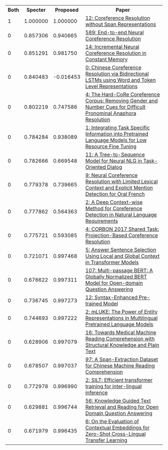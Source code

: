 <html><table><tr>
<th>Both</th>
<th>Specter</th>
<th>Proposed</th>
<th>Paper</th>
</tr>
<tr>
<td>1</td>
<td>1.000000</td>
<td>1.000000</td>
<td><a href="https://www.semanticscholar.org/paper/3029263ca51e6c2907f9f99277083cf6afb1adb7">12: Coreference Resolution without Span Representations</a></td>
</tr>
<tr>
<td>0</td>
<td>0.857306</td>
<td>0.940665</td>
<td><a href="https://www.semanticscholar.org/paper/8ae1af4a424f5e464d46903bc3d18fe1cf1434ff">589: End-to-end Neural Coreference Resolution</a></td>
</tr>
<tr>
<td>0</td>
<td>0.851291</td>
<td>0.981750</td>
<td><a href="https://www.semanticscholar.org/paper/52bac58192c806f7fd8dea804b457b7a06f293fe">14: Incremental Neural Coreference Resolution in Constant Memory</a></td>
</tr>
<tr>
<td>0</td>
<td>0.840483</td>
<td>-0.016453</td>
<td><a href="https://www.semanticscholar.org/paper/b7811ba5831d64c654b2a1b6fa14ac2ac3ffe0ae">0: Chinese Coreference Resolution via Bidirectional LSTMs using Word and Token Level Representations</a></td>
</tr>
<tr>
<td>0</td>
<td>0.802219</td>
<td>0.747586</td>
<td><a href="https://www.semanticscholar.org/paper/c5db886ea95aa06b83e78bbb1e7cdd0e3f580cd5">4: The Hard-CoRe Coreference Corpus: Removing Gender and Number Cues for Difficult Pronominal Anaphora Resolution</a></td>
</tr>
<tr>
<td>0</td>
<td>0.784284</td>
<td>0.938089</td>
<td><a href="https://www.semanticscholar.org/paper/25ecc4cce21ec05093664b63a0189a4685ded316">1: Integrating Task Specific Information into Pretrained Language Models for Low Resource Fine Tuning</a></td>
</tr>
<tr>
<td>0</td>
<td>0.782666</td>
<td>0.669548</td>
<td><a href="https://www.semanticscholar.org/paper/bc0a618cc570551a13b337804c49a86e339add43">11: A Tree-to-Sequence Model for Neural NLG in Task-Oriented Dialog</a></td>
</tr>
<tr>
<td>0</td>
<td>0.779378</td>
<td>0.739665</td>
<td><a href="https://www.semanticscholar.org/paper/b5502e49ad932c5de90ef666a84b7016e4ce199a">9: Neural Coreference Resolution with Limited Lexical Context and Explicit Mention Detection for Oral French</a></td>
</tr>
<tr>
<td>0</td>
<td>0.777862</td>
<td>0.564363</td>
<td><a href="https://www.semanticscholar.org/paper/6541e569a8b5ea40c24ec27bcc18218928fe9e45">2: A Deep Context-wise Method for Coreference Detection in Natural Language Requirements</a></td>
</tr>
<tr>
<td>0</td>
<td>0.775721</td>
<td>0.593085</td>
<td><a href="https://www.semanticscholar.org/paper/957fa0f56dbe644e10ce82195a4115387c10941d">4: CORBON 2017 Shared Task: Projection-Based Coreference Resolution</a></td>
</tr>
<tr>
<td>0</td>
<td>0.721071</td>
<td>0.997468</td>
<td><a href="https://www.semanticscholar.org/paper/38a142d34ebfcf5bacc1a8742771ce477a177ae4">5: Answer Sentence Selection Using Local and Global Context in Transformer Models</a></td>
</tr>
<tr>
<td>0</td>
<td>0.676622</td>
<td>0.997311</td>
<td><a href="https://www.semanticscholar.org/paper/0cf535110808d33fdf4db3ffa1621dea16e29c0d">107: Multi-passage BERT: A Globally Normalized BERT Model for Open-domain Question Answering</a></td>
</tr>
<tr>
<td>0</td>
<td>0.736745</td>
<td>0.997273</td>
<td><a href="https://www.semanticscholar.org/paper/634e8fbeba53d45828846dd541ce0a0078c57b68">12: Syntax-Enhanced Pre-trained Model</a></td>
</tr>
<tr>
<td>0</td>
<td>0.744693</td>
<td>0.997222</td>
<td><a href="https://www.semanticscholar.org/paper/c4b95abe16439fddd1db33e9aa386bec8a667e39">2: mLUKE: The Power of Entity Representations in Multilingual Pretrained Language Models</a></td>
</tr>
<tr>
<td>0</td>
<td>0.628906</td>
<td>0.997079</td>
<td><a href="https://www.semanticscholar.org/paper/11adf5397466ecbec178f01ef644143d43138d09">16: Towards Medical Machine Reading Comprehension with Structural Knowledge and Plain Text</a></td>
</tr>
<tr>
<td>0</td>
<td>0.678507</td>
<td>0.997037</td>
<td><a href="https://www.semanticscholar.org/paper/4ae2960d3c6ac489b3b072666fb0b91d0480a170">97: A Span-Extraction Dataset for Chinese Machine Reading Comprehension</a></td>
</tr>
<tr>
<td>0</td>
<td>0.772978</td>
<td>0.996990</td>
<td><a href="https://www.semanticscholar.org/paper/86ea4ec36431c0ac888b30002bdf088c41a19fd2">2: SILT: Efficient transformer training for inter-lingual inference</a></td>
</tr>
<tr>
<td>0</td>
<td>0.629881</td>
<td>0.996744</td>
<td><a href="https://www.semanticscholar.org/paper/1715aa36ccc851310308630d4db61dcecf49a50d">56: Knowledge Guided Text Retrieval and Reading for Open Domain Question Answering</a></td>
</tr>
<tr>
<td>0</td>
<td>0.671979</td>
<td>0.996435</td>
<td><a href="https://www.semanticscholar.org/paper/d1eb4dfe24dd4009f6cb53bc089e3f43ee4678e2">6: On the Evaluation of Contextual Embeddings for Zero-Shot Cross-Lingual Transfer Learning</a></td>
</tr>
</table></html>

